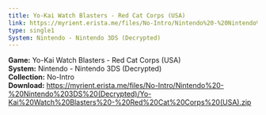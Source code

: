 ```yaml
---
title: Yo-Kai Watch Blasters - Red Cat Corps (USA)
link: https://myrient.erista.me/files/No-Intro/Nintendo%20-%20Nintendo%203DS%20(Decrypted)/Yo-Kai%20Watch%20Blasters%20-%20Red%20Cat%20Corps%20(USA).zip
type: single1
System: Nintendo - Nintendo 3DS (Decrypted)
---
```

<b>Game:</b> Yo-Kai Watch Blasters - Red Cat Corps (USA)<br>
<b>System:</b> Nintendo - Nintendo 3DS (Decrypted)<br>
<b>Collection:</b> No-Intro<br>
<b>Download:</b> https://myrient.erista.me/files/No-Intro/Nintendo%20-%20Nintendo%203DS%20(Decrypted)/Yo-Kai%20Watch%20Blasters%20-%20Red%20Cat%20Corps%20(USA).zip